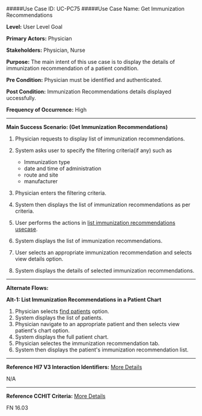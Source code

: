 #####Use Case ID: UC-PC75
#####Use Case Name: Get Immunization Recommendations

**Level:**                     User Level Goal

**Primary Actors:**            Physician

**Stakeholders:**              Physician, Nurse

**Purpose:**                   The main intent of this use case is to display the details of immunization recommendation of a patient condition.

**Pre Condition:**             Physician must be identified and authenticated.

**Post Condition:**            Immunization Recommendations details displayed uccessfully.

**Frequency of Occurrence:**   High
__________________________________________________________
**Main Success Scenario: (Get Immunization Recommendations)**

1.	Physician requests to display list of immunization recommendations.
2.	System asks user to specify the filtering criteria(if any) such as 
      * Immunization type
      * date and time of administration 
      * route and site
      * manufacturer
3.	Physician enters the filtering criteria.
4.	System then displays the list of immunization recommendations as per criteria.

1.  User performs the actions in [list immunization recommendations usecase](PC74-list-immunization-recommendation.md).
2.	System displays the list of immunization recommendations.
3.	User selects an appropriate immunization recommendation and selects view details option.
4.	System displays the details of selected immunization recommendations.

__________________________________________________________
**Alternate Flows:**

**Alt-1: List Immunization Recommendations in a Patient Chart**

1.	Physician selects [find patients](../../../patient-administration/manage-patient-registry/find-patients.md) option.
2.	System displays the list of patients.
3.	Physician navigate to an appropriate patient and then selects view patient's chart option.
4.	System displays the full patient chart.
5.	Physician selectes the immunization recommendation tab.
6.	System then displays the patient's immunization recommendation list.

________________________________________________________________________
**Reference Hl7 V3 Interaction Identifiers:**
[More Details](http://www.hl7.org/implement/standards/product_brief.cfm?product_id=306)

N/A
_______________________________________________________________
**Reference CCHIT Criteria:**
[More Details](https://www.cchit.org/cchit-certified)

FN 16.03
